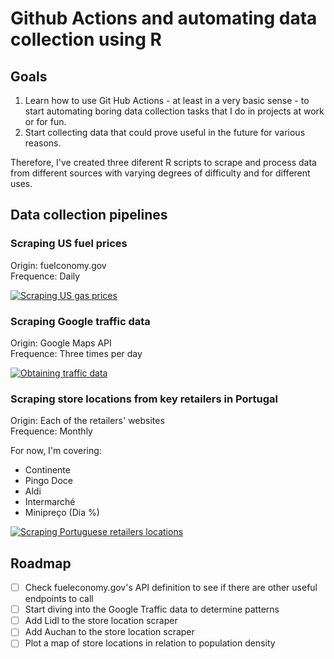 # Github Actions and automating data collection using R

## Goals

1. Learn how to use Git Hub Actions - at least in a very basic sense - to start automating boring data collection tasks that I do in projects at work or for fun.
2. Start collecting data that could prove useful in the future for various reasons.

Therefore, I've created three diferent R scripts to scrape and process data from different sources with varying degrees of difficulty and for different uses.

## Data collection pipelines  

### Scraping US fuel prices

Origin: fuelconomy.gov  
Frequence: Daily  

[![Scraping US gas prices](https://github.com/rafabelokurows/scrapingActions/actions/workflows/main.yml/badge.svg)](https://github.com/rafabelokurows/scrapingActions/actions/workflows/main.yml)

### Scraping Google traffic data

Origin: Google Maps API  
Frequence: Three times per day  

[![Obtaining traffic data](https://github.com/rafabelokurows/scrapingActions/actions/workflows/main2.yml/badge.svg)](https://github.com/rafabelokurows/scrapingActions/actions/workflows/main2.yml)

### Scraping store locations from key retailers in Portugal

Origin: Each of the retailers' websites  
Frequence: Monthly

For now, I'm covering:
* Continente
* Pingo Doce
* Aldi
* Intermarché
* Minipreço (Dia %)

[![Scraping Portuguese retailers locations](https://github.com/rafabelokurows/scrapingActions/actions/workflows/main3.yml/badge.svg)](https://github.com/rafabelokurows/scrapingActions/actions/workflows/main3.yml)

## Roadmap

- [ ] Check fueleconomy.gov's API definition to see if there are other useful endpoints to call
- [ ] Start diving into the Google Traffic data to determine patterns
- [ ] Add Lidl to the store location scraper
- [ ] Add Auchan to the store location scraper
- [ ] Plot a map of store locations in relation to population density
